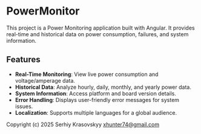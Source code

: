 # PowerMonitor

This project is a Power Monitoring application built with Angular. It provides real-time and historical data on power consumption, failures, and system information.

## Features

- **Real-Time Monitoring**: View live power consumption and voltage/amperage data.
- **Historical Data**: Analyze hourly, daily, monthly, and yearly power data.
- **System Information**: Access platform and board version details.
- **Error Handling**: Displays user-friendly error messages for system issues.
- **Localization**: Supports multiple languages for a global audience.

Copyright (c) 2025 Serhiy Krasovskyy xhunter74@gmail.com